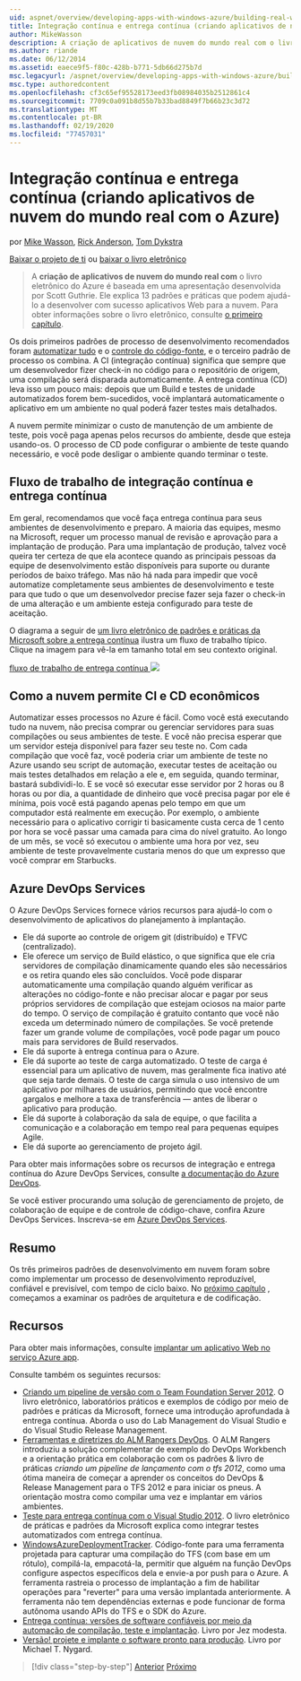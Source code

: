 ```yaml
---
uid: aspnet/overview/developing-apps-with-windows-azure/building-real-world-cloud-apps-with-windows-azure/continuous-integration-and-continuous-delivery
title: Integração contínua e entrega contínua (criando aplicativos de nuvem do mundo real com o Azure) | Microsoft Docs
author: MikeWasson
description: A criação de aplicativos de nuvem do mundo real com o livro eletrônico do Azure é baseada em uma apresentação desenvolvida por Scott Guthrie. Ele explica 13 padrões e práticas que podem...
ms.author: riande
ms.date: 06/12/2014
ms.assetid: eaece9f5-f80c-428b-b771-5db66d275b7d
msc.legacyurl: /aspnet/overview/developing-apps-with-windows-azure/building-real-world-cloud-apps-with-windows-azure/continuous-integration-and-continuous-delivery
msc.type: authoredcontent
ms.openlocfilehash: cf3c65ef95528173eed3fb08984035b2512861c4
ms.sourcegitcommit: 7709c0a091b8d55b7b33bad8849f7b66b23c3d72
ms.translationtype: MT
ms.contentlocale: pt-BR
ms.lasthandoff: 02/19/2020
ms.locfileid: "77457031"
---
```

# <a name="continuous-integration-and-continuous-delivery-building-real-world-cloud-apps-with-azure"></a>Integração contínua e entrega contínua (criando aplicativos de nuvem do mundo real com o Azure)

por [Mike Wasson](https://github.com/MikeWasson), [Rick Anderson](https://twitter.com/RickAndMSFT), [Tom Dykstra](https://github.com/tdykstra)

[Baixar o projeto de ti](https://code.msdn.microsoft.com/Fix-It-app-for-Building-cdd80df4) ou [baixar o livro eletrônico](https://blogs.msdn.com/b/microsoft_press/archive/2014/07/23/free-ebook-building-cloud-apps-with-microsoft-azure.aspx)

> A **criação de aplicativos de nuvem do mundo real com** o livro eletrônico do Azure é baseada em uma apresentação desenvolvida por Scott Guthrie. Ele explica 13 padrões e práticas que podem ajudá-lo a desenvolver com sucesso aplicativos Web para a nuvem. Para obter informações sobre o livro eletrônico, consulte [o primeiro capítulo](introduction.md).

Os dois primeiros padrões de processo de desenvolvimento recomendados foram [automatizar tudo](automate-everything.md) e o [controle do código-fonte](source-control.md), e o terceiro padrão de processo os combina. A CI (integração contínua) significa que sempre que um desenvolvedor fizer check-in no código para o repositório de origem, uma compilação será disparada automaticamente. A entrega contínua (CD) leva isso um pouco mais: depois que um Build e testes de unidade automatizados forem bem-sucedidos, você implantará automaticamente o aplicativo em um ambiente no qual poderá fazer testes mais detalhados.

A nuvem permite minimizar o custo de manutenção de um ambiente de teste, pois você paga apenas pelos recursos do ambiente, desde que esteja usando-os. O processo de CD pode configurar o ambiente de teste quando necessário, e você pode desligar o ambiente quando terminar o teste.

## <a name="continuous-integration-and-continuous-delivery-workflow"></a>Fluxo de trabalho de integração contínua e entrega contínua

Em geral, recomendamos que você faça entrega contínua para seus ambientes de desenvolvimento e preparo. A maioria das equipes, mesmo na Microsoft, requer um processo manual de revisão e aprovação para a implantação de produção. Para uma implantação de produção, talvez você queira ter certeza de que ela acontece quando as principais pessoas da equipe de desenvolvimento estão disponíveis para suporte ou durante períodos de baixo tráfego. Mas não há nada para impedir que você automatize completamente seus ambientes de desenvolvimento e teste para que tudo o que um desenvolvedor precise fazer seja fazer o check-in de uma alteração e um ambiente esteja configurado para teste de aceitação.

O diagrama a seguir de [um livro eletrônico de padrões e práticas da Microsoft sobre a entrega contínua](https://aka.ms/ReleasePipeline) ilustra um fluxo de trabalho típico. Clique na imagem para vê-la em tamanho total em seu contexto original.

[fluxo de trabalho de entrega contínua ![](continuous-integration-and-continuous-delivery/_static/image1.png)](https://msdn.microsoft.com/library/dn449955.aspx)

## <a name="how-the-cloud-enables-cost-effective-ci-and-cd"></a>Como a nuvem permite CI e CD econômicos

Automatizar esses processos no Azure é fácil. Como você está executando tudo na nuvem, não precisa comprar ou gerenciar servidores para suas compilações ou seus ambientes de teste. E você não precisa esperar que um servidor esteja disponível para fazer seu teste no. Com cada compilação que você faz, você poderia criar um ambiente de teste no Azure usando seu script de automação, executar testes de aceitação ou mais testes detalhados em relação a ele e, em seguida, quando terminar, bastará subdividi-lo. E se você só executar esse servidor por 2 horas ou 8 horas ou por dia, a quantidade de dinheiro que você precisa pagar por ele é mínima, pois você está pagando apenas pelo tempo em que um computador está realmente em execução. Por exemplo, o ambiente necessário para o aplicativo corrigir ti basicamente custa cerca de 1 cento por hora se você passar uma camada para cima do nível gratuito. Ao longo de um mês, se você só executou o ambiente uma hora por vez, seu ambiente de teste provavelmente custaria menos do que um expresso que você comprar em Starbucks.

## <a name="azure-devops-services"></a>Azure DevOps Services 

O Azure DevOps Services fornece vários recursos para ajudá-lo com o desenvolvimento de aplicativos do planejamento à implantação.

- Ele dá suporte ao controle de origem git (distribuído) e TFVC (centralizado).
- Ele oferece um serviço de Build elástico, o que significa que ele cria servidores de compilação dinamicamente quando eles são necessários e os retira quando eles são concluídos. Você pode disparar automaticamente uma compilação quando alguém verificar as alterações no código-fonte e não precisar alocar e pagar por seus próprios servidores de compilação que estejam ociosos na maior parte do tempo. O serviço de compilação é gratuito contanto que você não exceda um determinado número de compilações. Se você pretende fazer um grande volume de compilações, você pode pagar um pouco mais para servidores de Build reservados.
- Ele dá suporte à entrega contínua para o Azure.
- Ele dá suporte ao teste de carga automatizado. O teste de carga é essencial para um aplicativo de nuvem, mas geralmente fica inativo até que seja tarde demais. O teste de carga simula o uso intensivo de um aplicativo por milhares de usuários, permitindo que você encontre gargalos e melhore a taxa de transferência — antes de liberar o aplicativo para produção.
- Ele dá suporte à colaboração da sala de equipe, o que facilita a comunicação e a colaboração em tempo real para pequenas equipes Agile.
- Ele dá suporte ao gerenciamento de projeto ágil.

Para obter mais informações sobre os recursos de integração e entrega contínua do Azure DevOps Services, consulte [a documentação do Azure DevOps](/azure/devops/index).

Se você estiver procurando uma solução de gerenciamento de projeto, de colaboração de equipe e de controle de código-chave, confira Azure DevOps Services. Inscreva-se em [Azure DevOps Services](https://dev.azure.com/).

## <a name="summary"></a>Resumo

Os três primeiros padrões de desenvolvimento em nuvem foram sobre como implementar um processo de desenvolvimento reproduzível, confiável e previsível, com tempo de ciclo baixo. No [próximo capítulo](web-development-best-practices.md) , começamos a examinar os padrões de arquitetura e de codificação.

## <a name="resources"></a>Recursos

Para obter mais informações, consulte [implantar um aplicativo Web no serviço Azure app](https://azure.microsoft.com/documentation/articles/web-sites-deploy/).

Consulte também os seguintes recursos:

- [Criando um pipeline de versão com o Team Foundation Server 2012](https://aka.ms/ReleasePipeline). O livro eletrônico, laboratórios práticos e exemplos de código por meio de padrões e práticas da Microsoft, fornece uma introdução aprofundada à entrega contínua. Aborda o uso do Lab Management do Visual Studio e do Visual Studio Release Management.
- [Ferramentas e diretrizes do ALM Rangers DevOps](https://aka.ms/vsarsolutions/). O ALM Rangers introduziu a solução complementar de exemplo do DevOps Workbench e a orientação prática em colaboração com os padrões &amp; livro de práticas *criando um pipeline de lançamento com o tfs 2012*, como uma ótima maneira de começar a aprender os conceitos do DevOps &amp; Release Management para o TFS 2012 e para iniciar os pneus. A orientação mostra como compilar uma vez e implantar em vários ambientes.
- [Teste para entrega contínua com o Visual Studio 2012](https://msdn.microsoft.com/library/jj159345.aspx). O livro eletrônico de práticas e padrões da Microsoft explica como integrar testes automatizados com entrega contínua.
- [WindowsAzureDeploymentTracker](https://github.com/RyanTBerry/WindowsAzureDeploymentTracker). Código-fonte para uma ferramenta projetada para capturar uma compilação do TFS (com base em um rótulo), compilá-la, empacotá-la, permitir que alguém na função DevOps configure aspectos específicos dela e envie-a por push para o Azure. A ferramenta rastreia o processo de implantação a fim de habilitar operações para "reverter" para uma versão implantada anteriormente. A ferramenta não tem dependências externas e pode funcionar de forma autônoma usando APIs do TFS e o SDK do Azure.
- [Entrega contínua: versões de software confiáveis por meio da automação de compilação, teste e implantação](https://www.amazon.com/Continuous-Delivery-Deployment-Automation-Addison-Wesley/dp/0321601912/ref=sr_1_1?s=books&amp;ie=UTF8&amp;qid=1377126361). Livro por Jez modesta.
- [Versão! projete e implante o software pronto para produção](https://www.amazon.com/Release-It-Production-Ready-Pragmatic-Programmers/dp/0978739213). Livro por Michael T. Nygard.

> [!div class="step-by-step"]
> [Anterior](source-control.md)
> [Próximo](web-development-best-practices.md)
